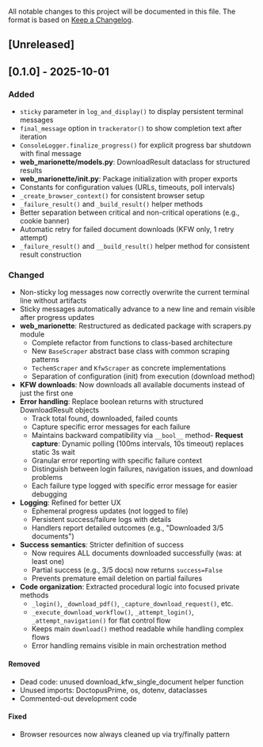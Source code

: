 All notable changes to this project will be documented in this file.
The format is based on [Keep a Changelog](https://keepachangelog.com/).

## [Unreleased]


## [0.1.0] - 2025-10-01

### Added
- `sticky` parameter in `log_and_display()` to display persistent terminal messages
- `final_message` option in `trackerator()` to show completion text after iteration
- `ConsoleLogger.finalize_progress()` for explicit progress bar shutdown with final message
- **web_marionette/models.py**: DownloadResult dataclass for structured results
- **web_marionette/__init__.py**: Package initialization with proper exports
- Constants for configuration values (URLs, timeouts, poll intervals)
- `_create_browser_context()` for consistent browser setup
- `_failure_result()` and `_build_result()` helper methods
- Better separation between critical and non-critical operations (e.g., cookie banner)
- Automatic retry for failed document downloads (KFW only, 1 retry attempt)
- `_failure_result()` and `__build_result()` helper method for consistent result construction

### Changed
- Non-sticky log messages now correctly overwrite the current terminal line without artifacts
- Sticky messages automatically advance to a new line and remain visible after progress updates
- **web_marionette**: Restructured as dedicated package with scrapers.py module
  - Complete refactor from functions to class-based architecture
  - New `BaseScraper` abstract base class with common scraping patterns
  - `TechemScraper` and `KfwScraper` as concrete implementations
  - Separation of configuration (init) from execution (download method)
- **KFW downloads**: Now downloads all available documents instead of just the first one
- **Error handling**: Replace boolean returns with structured DownloadResult objects
  - Track total found, downloaded, failed counts
  - Capture specific error messages for each failure
  - Maintains backward compatibility via `__bool__` method- **Request capture**: Dynamic polling (100ms intervals, 10s timeout) replaces static 3s wait
  - Granular error reporting with specific failure context
  - Distinguish between login failures, navigation issues, and download problems
  - Each failure type logged with specific error message for easier debugging
- **Logging**: Refined for better UX
  - Ephemeral progress updates (not logged to file)
  - Persistent success/failure logs with details
  - Handlers report detailed outcomes (e.g., "Downloaded 3/5 documents")
- **Success semantics**: Stricter definition of success
  - Now requires ALL documents downloaded successfully (was: at least one)
  - Partial success (e.g., 3/5 docs) now returns `success=False`
  - Prevents premature email deletion on partial failures
- **Code organization**: Extracted procedural logic into focused private methods
  - `_login()`, `_download_pdf()`, `_capture_download_request()`, etc.
  - `_execute_download_workflow()`, `_attempt_login()`, `_attempt_navigation()` for flat control flow
  - Keeps main `download()` method readable while handling complex flows
  - Error handling remains visible in main orchestration method

#### Removed
- Dead code: unused download_kfw_single_document helper function
- Unused imports: DoctopusPrime, os, dotenv, dataclasses
- Commented-out development code

#### Fixed
- Browser resources now always cleaned up via try/finally pattern